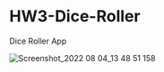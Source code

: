 # HW3-Dice-Roller
Dice Roller App

![Screenshot_2022 08 04_13 48 51 158](https://user-images.githubusercontent.com/95444663/182829299-a5b4915f-4a21-4a81-b9bb-f03371729477.png)
